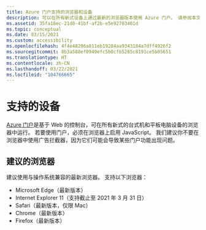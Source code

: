 ```yaml
---
title: Azure 门户支持的浏览器和设备
description: 可以在所有新式设备上通过最新的浏览器版本使用 Azure 门户。 请参阅本文以确保你的浏览器受支持。
ms.assetid: 35fa18ec-21d8-41bf-af2b-e5e92703401d
ms.topic: conceptual
ms.date: 03/15/2021
ms.custom: accessibility
ms.openlocfilehash: 4f4e48296a811eb19284aa9343184a7dff4926f2
ms.sourcegitcommit: 8b3a588ef0949efc5b0cfb5285c8191ce5b05651
ms.translationtype: HT
ms.contentlocale: zh-CN
ms.lasthandoff: 03/22/2021
ms.locfileid: "104766665"
---
```

# <a name="supported-devices"></a>支持的设备

[Azure 门户](https://portal.azure.cn)是基于 Web 的控制台，可在所有新式的台式机和平板电脑设备的浏览器中运行。 若要使用门户，必须在浏览器上启用 JavaScript。 我们建议你不要在浏览器中使用广告拦截器，因为它们可能会导致某些门户功能出现问题。

<!-- If you need to manage Azure resources from a mobile device, try the  [Azure mobile app](https://azure.microsoft.com/features/azure-portal/mobile-app/). It's available for iOS and Android. -->

## <a name="recommended-browsers"></a>建议的浏览器

建议使用与操作系统兼容的最新浏览器。 支持以下浏览器：

* Microsoft Edge（最新版本）
* Internet Explorer 11（支持截止至 2021 年 3 月 31 日）
* Safari（最新版本，仅限 Mac）
* Chrome（最新版本）
* Firefox（最新版本）
